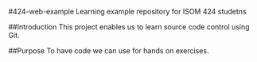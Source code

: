 #424-web-example
Learning example repository for ISOM 424 studetns

##Introduction
This project enables us to learn source code control using Git.

##Purpose
To have code we can use for hands on exercises.
